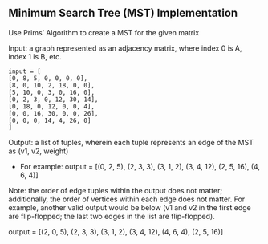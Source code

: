 ## Minimum Search Tree (MST) Implementation

Use Prims’ Algorithm to create a MST for the given matrix

Input: a graph represented as an adjacency matrix, where index 0 is A, index 1 is B, etc.
```
input = [
[0, 8, 5, 0, 0, 0, 0],
[8, 0, 10, 2, 18, 0, 0],
[5, 10, 0, 3, 0, 16, 0],
[0, 2, 3, 0, 12, 30, 14],
[0, 18, 0, 12, 0, 0, 4],
[0, 0, 16, 30, 0, 0, 26],
[0, 0, 0, 14, 4, 26, 0]
]
```
Output: a list of tuples, wherein each tuple represents an edge of the MST as (v1, v2,
weight) 
- For example: output = [(0, 2, 5), (2, 3, 3), (3, 1, 2), (3, 4, 12), (2, 5, 16), (4, 6, 4)]

Note: the order of edge tuples within the output does not matter; additionally, the
order of vertices within each edge does not matter. For example, another valid
output would be below (v1 and v2 in the first edge are flip-flopped; the last two
edges in the list are flip-flopped).

output = [(2, 0, 5), (2, 3, 3), (3, 1, 2), (3, 4, 12), (4, 6, 4), (2, 5, 16)]


